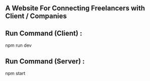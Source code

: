 ## A Website For Connecting Freelancers with Client / Companies

## Run Command (Client) : 

npm run dev

## Run Command (Server) :

npm start